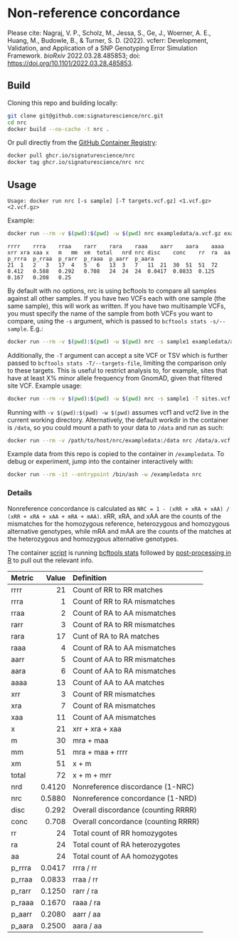 # Non-reference concordance

Please cite: Nagraj, V. P., Scholz, M., Jessa, S., Ge, J., Woerner, A. E., Huang, M., Budowle, B., & Turner, S. D. (2022). vcferr: Development, Validation, and Application of a SNP Genotyping Error Simulation Framework. _bioRxiv_ 2022.03.28.485853; doi: https://doi.org/10.1101/2022.03.28.485853.

## Build

Cloning this repo and building locally:

```sh
git clone git@github.com:signaturescience/nrc.git
cd nrc
docker build --no-cache -t nrc .
```

Or pull directly from the [GitHub Container Registry](https://github.com/signaturescience/nrc/pkgs/container/nrc): 

```sh
docker pull ghcr.io/signaturescience/nrc
docker tag ghcr.io/signaturescience/nrc nrc
```

## Usage

```
Usage: docker run nrc [-s sample] [-T targets.vcf.gz] <1.vcf.gz> <2.vcf.gz>
```

Example:

```sh
docker run --rm -v $(pwd):$(pwd) -w $(pwd) nrc exampledata/a.vcf.gz exampledata/b.vcf.gz
```

```
rrrr	rrra	rraa	rarr	rara	raaa	aarr	aara	aaaa	xrr	xra	xaa	x	m	mm	xm	total	nrd	nrc	disc	conc	rr	ra	aa	p_rrra	p_rraa	p_rarr	p_raaa	p_aarr	p_aara
21	1	2	3	17	4	5	6	13	3	7	11	21	30	51	51	72	0.412	0.588	0.292	0.708	24	24	24	0.0417	0.0833	0.125	0.167	0.208	0.25
```

By default with no options, nrc is using bcftools to compare all samples against all other samples. If you have two VCFs each with one sample (the same sample), this will work as written. If you have two multisample VCFs, you must specify the name of the sample from both VCFs you want to compare, using the `-s` argument, which is passed to `bcftools stats -s/--sample`. E.g.:

```sh
docker run --rm -v $(pwd):$(pwd) -w $(pwd) nrc -s sample1 exampledata/a.vcf.gz exampledata/b.vcf.gz
```

Additionally, the `-T` argument can accept a site VCF or TSV which is further passed to `bcftools stats -T/--targets-file`, limiting the comparison only to these targets. This is useful to restrict analysis to, for example, sites that have at least X% minor allele frequency from GnomAD, given that filtered site VCF. Example usage:


```sh
docker run --rm -v $(pwd):$(pwd) -w $(pwd) nrc -s sample1 -T sites.vcf.gz exampledata/a.vcf.gz exampledata/b.vcf.gz
```

Running with `-v $(pwd):$(pwd) -w $(pwd)` assumes vcf1 and vcf2 live in the current working directory. Alternatively, the default workdir in the container is `/data`, so you could mount a path to your data to `/data` and run as such: 

```sh
docker run --rm -v /path/to/host/nrc/exampledata:/data nrc /data/a.vcf.gz /data/b.vcf.gz
```

Example data from this repo is copied to the container in `/exampledata`. To debug or experiment, jump into the container interactively with:

```sh
docker run --rm -it --entrypoint /bin/ash -w /exampledata nrc
```


### Details

Nonreference concordance is calculated as `NRC = 1 - (xRR + xRA + xAA) / (xRR + xRA + xAA + mRA + mAA)`. xRR, xRA, and xAA are the counts of the mismatches for the homozygous reference, heterozygous and homozygous alternative genotypes, while mRA and mAA are the counts of the matches at the heterozygous and homozygous alternative genotypes.

The container [script](src/nrc.sh) is running [bcftools stats](http://samtools.github.io/bcftools/bcftools.html#stats) followed by [post-processing in R](src/nrc.R) to pull out the relevant info.


|    Metric   |      Value |Definition |
|:------|-------:|:----------|
|rrrr   | 21 | Count of RR to RR matches          |
|rrra   |  1 | Count of RR to RA mismatches          |
|rraa   |  2 | Count of RA to AA mismatches          |
|rarr   |  3 | Count of RA to RR mismatches          |
|rara   | 17 | Cunt of RA to RA matches          |
|raaa   |  4 | Count of RA to AA mismatches          |
|aarr   |  5 | Count of AA to RR mismatches          |
|aara   |  6 | Count of AA to RA mismatches          |
|aaaa   | 13 | Count of AA to AA matches          |
|xrr    |  3 | Count of RR mismatches          |
|xra    |  7 | Count of RA mismatches          |
|xaa    | 11 | Count of AA mismatches          |
|x      | 21 | xrr + xra + xaa          |
|m      | 30 | mra + maa          |
|mm     | 51 | mra + maa + rrrr         |
|xm     | 51 | x + m          |
|total  | 72 | x + m + mrr          |
|nrd    |  0.4120| Nonreference discordance (1-NRC)         |
|nrc    |  0.5880| Nonreference concordance (1-NRD)          |
|disc    |  0.292| Overall discordance (counting RRRR)         |
|conc    |  0.708| Overall concordance (counting RRRR)         |
|rr     | 24| Total count of RR homozygotes          |
|ra     | 24| Total count of RA heterozygotes          |
|aa     | 24| Total count of AA homozygotes          |
|p_rrra |  0.0417| rrra / rr          |
|p_rraa |  0.0833| rraa / rr          |
|p_rarr |  0.1250| rarr / ra          |
|p_raaa |  0.1670| raaa / ra          |
|p_aarr |  0.2080| aarr / aa          |
|p_aara |  0.2500| aara / aa          |
